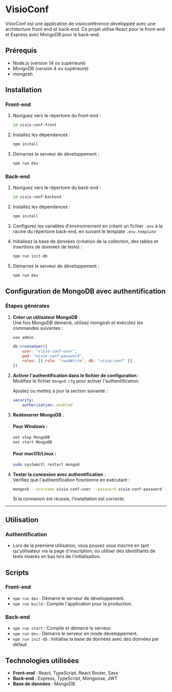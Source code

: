 # VisioConf

VisioConf est une application de visioconférence développée avec une architecture front-end et back-end. Ce projet utilise React pour le front-end et Express avec MongoDB pour le back-end.

## Prérequis

-   Node.js (version 14 ou supérieure)
-   MongoDB (version 4 ou supérieure)
-   mongosh

## Installation

### Front-end

1. Naviguez vers le répertoire du front-end :

    ```bash
    cd visio-conf-front
    ```

2. Installez les dépendances :

    ```bash
    npm install
    ```

3. Démarrez le serveur de développement :
    ```bash
    npm run dev
    ```

### Back-end

1. Naviguez vers le répertoire du back-end :

    ```bash
    cd visio-conf-backend
    ```

2. Installez les dépendances :

    ```bash
    npm install
    ```

3. Configurez les variables d'environnement en créant un fichier `.env` à la racine du répertoire back-end, en suivant le template `.env.template
`
4. Initialisez la base de données (création de la collection, des tables et insertions de données de tests) :

    ```bash
    npm run init-db
    ```

5. Démarrez le serveur de développement :
    ```bash
    npm run dev
    ```

## Configuration de MongoDB avec authentification

### Étapes générales

1. **Créer un utilisateur MongoDB** :  
   Une fois MongoDB démarré, utilisez mongosh et exécutez les commandes suivantes :

    ```javascript
    use admin
    ```

    ```javascript
    db.createUser({
        user: "visio-conf-user",
        pwd: "visio-conf-password",
        roles: [{ role: "readWrite", db: "visio-conf" }],
    })
    ```

2. **Activer l'authentification dans le fichier de configuration** :  
   Modifiez le fichier `mongod.cfg` pour activer l'authentification.

    Ajoutez ou mettez à jour la section suivante :

    ```yaml
    security:
        authorization: enabled
    ```

3. **Redémarrer MongoDB** :

    #### Pour Windows :

    ```bash
    net stop MongoDB
    net start MongoDB
    ```

    #### Pour macOS/Linux :

    ```bash
    sudo systemctl restart mongod
    ```

4. **Tester la connexion avec authentification** :  
   Vérifiez que l'authentification fonctionne en exécutant :

    ```bash
    mongosh --username visio-conf-user --password visio-conf-password --authenticationDatabase admin
    ```

    Si la connexion est réussie, l'installation est correcte.

---

## Utilisation

### Authentification

-   Lors de la première utilisation, vous pouvez vous inscrire en tant qu'utilisateur via la page d'inscription, ou utiliser des identifiants de tests insérés en bas lors de l'initialisation.

## Scripts

### Front-end

-   `npm run dev` : Démarre le serveur de développement.
-   `npm run build` : Compile l'application pour la production.

### Back-end

-   `npm run start` : Compile et démarre le serveur.
-   `npm run dev` : Démarre le serveur en mode développement.
-   `npm run init-db` : Initialise la base de données avec des données par défaut.

## Technologies utilisées

-   **Front-end** : React, TypeScript, React Router, Sass
-   **Back-end** : Express, TypeScript, Mongoose, JWT
-   **Base de données** : MongoDB
